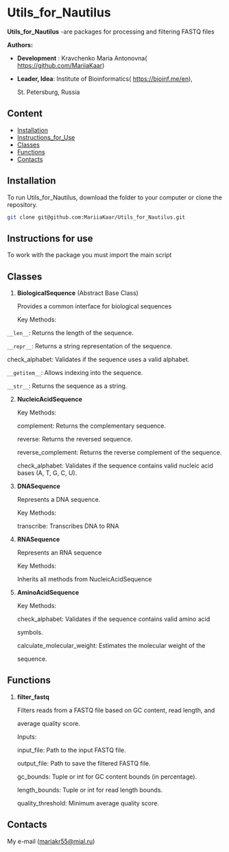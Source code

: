 # Utils_for_Nautilus
 **Utils_for_Nautilus** -are packages for processing and filtering FASTQ files
 
 **Authors:**
 
 * **Development** : Kravchenko Maria Antonovna( https://github.com/MariiaKaar)
 * **Leader, Idea**: Institute of Bioinformatics( https://bioinf.me/en),
    
   St. Petersburg, Russia
## Content
* [Installation](#Installation)
* [Instructions_for_Use](#Instructions_for_Use)
* [Classes](#Classes)
* [Functions](#Functions)
* [Contacts](#Contacts)

## 
 ## Installation

To run Utils_for_Nautilus, download the folder to your computer or clone the repository.

```bash
git clone git@github.com:MariiaKaar/Utils_for_Nautilus.git
```
## Instructions for use

To work with the package you must import the main script

## Classes

1. **BiologicalSequence** (Abstract Base Class)

   Provides a common interface for biological sequences  

   Key Methods:

  `__len__`: Returns the length of the sequence.

   `__repr__`: Returns a string representation of the sequence.

   check_alphabet: Validates if the sequence uses a valid alphabet.

   `__getitem__`: Allows indexing into the sequence.

   `__str__`: Returns the sequence as a string.

2. **NucleicAcidSequence**

   Key Methods:

   complement: Returns the complementary sequence.

   reverse: Returns the reversed sequence.

   reverse_complement: Returns the reverse complement of the sequence.

   check_alphabet: Validates if the sequence contains valid nucleic acid bases (A, T, G, C, U).

3. **DNASequence**

      Represents a DNA sequence.

      Key Methods:

      transcribe: Transcribes DNA to RNA
4. **RNASequence**

      Represents an RNA sequence

      Key Methods:

      Inherits all methods from NucleicAcidSequence

5. **AminoAcidSequence**

      Key Methods:

      check_alphabet: Validates if the sequence contains valid amino acid 
      
      symbols.

      calculate_molecular_weight: Estimates the molecular weight of the
      
      sequence.

## Functions


1. **filter_fastq** 

   Filters reads from a FASTQ file based on GC content, read length, and 

   average quality score.

   Inputs:

   input_file: Path to the input FASTQ file.

   output_file: Path to save the filtered FASTQ file.

   gc_bounds: Tuple or int for GC content bounds (in percentage).

   length_bounds: Tuple or int for read length bounds.

   quality_threshold: Minimum average quality score.


## Contacts


  My e-mail (mariakr55@mial.ru)

